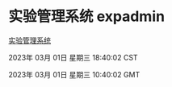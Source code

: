 # 实验管理系统 expadmin
[实验管理系统](http://27.19.35.134:56808/expadmin-782313d2-e1b1-4ea7-932e-3a55e6a1a4d0/)

2023年 03月 01日 星期三 18:40:02 CST

2023年 03月 01日 星期三 10:40:02 GMT
